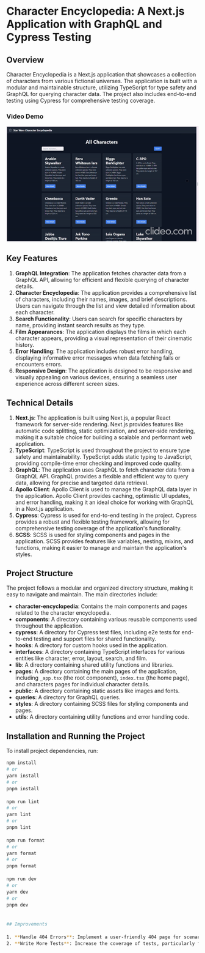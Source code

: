 # Character Encyclopedia: A Next.js Application with GraphQL and Cypress Testing

## Overview
Character Encyclopedia is a Next.js application that showcases a collection of characters from various fictional universes. The application is built with a modular and maintainable structure, utilizing TypeScript for type safety and GraphQL for querying character data. The project also includes end-to-end testing using Cypress for comprehensive testing coverage.

### Video Demo
![Video Demo](charactersVideoGif.gif)

## Key Features

1. **GraphQL Integration**: The application fetches character data from a GraphQL API, allowing for efficient and flexible querying of character details.
2. **Character Encyclopedia**: The application provides a comprehensive list of characters, including their names, images, and brief descriptions. Users can navigate through the list and view detailed information about each character.
3. **Search Functionality**: Users can search for specific characters by name, providing instant search results as they type.
4. **Film Appearances**: The application displays the films in which each character appears, providing a visual representation of their cinematic history.
5. **Error Handling**: The application includes robust error handling, displaying informative error messages when data fetching fails or encounters errors.
6. **Responsive Design**: The application is designed to be responsive and visually appealing on various devices, ensuring a seamless user experience across different screen sizes.

## Technical Details

1. **Next.js**: The application is built using Next.js, a popular React framework for server-side rendering. Next.js provides features like automatic code splitting, static optimization, and server-side rendering, making it a suitable choice for building a scalable and performant web application.
2. **TypeScript**: TypeScript is used throughout the project to ensure type safety and maintainability. TypeScript adds static typing to JavaScript, providing compile-time error checking and improved code quality.
3. **GraphQL**: The application uses GraphQL to fetch character data from a GraphQL API. GraphQL provides a flexible and efficient way to query data, allowing for precise and targeted data retrieval.
4. **Apollo Client**: Apollo Client is used to manage the GraphQL data layer in the application. Apollo Client provides caching, optimistic UI updates, and error handling, making it an ideal choice for working with GraphQL in a Next.js application.
5. **Cypress**: Cypress is used for end-to-end testing in the project. Cypress provides a robust and flexible testing framework, allowing for comprehensive testing coverage of the application's functionality.
6. **SCSS**: SCSS is used for styling components and pages in the application. SCSS provides features like variables, nesting, mixins, and functions, making it easier to manage and maintain the application's styles.

## Project Structure
The project follows a modular and organized directory structure, making it easy to navigate and maintain. The main directories include:

- **character-encyclopedia**: Contains the main components and pages related to the character encyclopedia.
- **components**: A directory containing various reusable components used throughout the application.
- **cypress**: A directory for Cypress test files, including e2e tests for end-to-end testing and support files for shared functionality.
- **hooks**: A directory for custom hooks used in the application.
- **interfaces**: A directory containing TypeScript interfaces for various entities like character, error, layout, search, and film.
- **lib**: A directory containing shared utility functions and libraries.
- **pages**: A directory containing the main pages of the application, including `_app.tsx` (the root component), `index.tsx` (the home page), and characters pages for individual character details.
- **public**: A directory containing static assets like images and fonts.
- **queries**: A directory for GraphQL queries.
- **styles**: A directory containing SCSS files for styling components and pages.
- **utils**: A directory containing utility functions and error handling code.

## Installation and Running the Project

To install project dependencies, run:

```bash
npm install
# or
yarn install
# or
pnpm install

npm run lint
# or
yarn lint
# or
pnpm lint

npm run format
# or
yarn format
# or
pnpm format

npm run dev
# or
yarn dev
# or
pnpm dev


## Improvements

1. **Handle 404 Errors**: Implement a user-friendly 404 page for scenarios where users enter a non-existing page. Ensure that the styling of the 404 page is consistent with the rest of the application.
2. **Write More Tests**: Increase the coverage of tests, particularly focusing on edge cases and user interactions, to ensure the application behaves as expected in various scenarios.